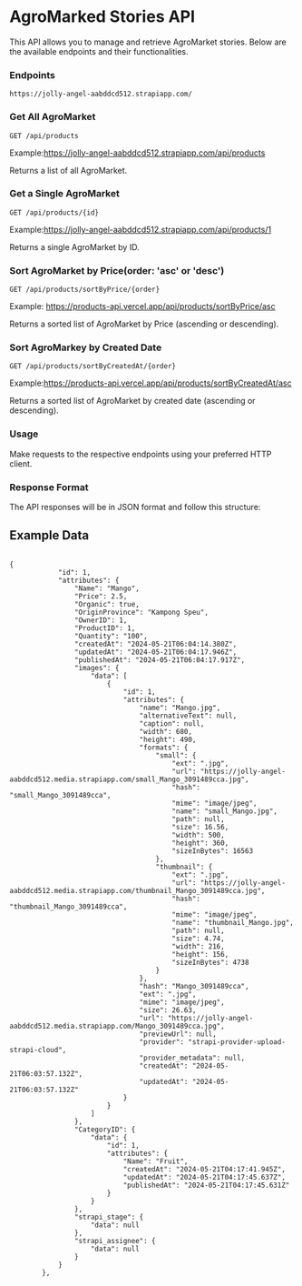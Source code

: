 # AgroMarked Stories API
This API allows you to manage and retrieve AgroMarket stories. Below are the available endpoints and their functionalities.
### Endpoints
```
https://jolly-angel-aabddcd512.strapiapp.com/
```
### Get All AgroMarket
```
GET /api/products
```
Example:https://jolly-angel-aabddcd512.strapiapp.com/api/products

Returns a list of all AgroMarket.

### Get a Single AgroMarket

```
GET /api/products/{id}
```
Example:https://jolly-angel-aabddcd512.strapiapp.com/api/products/1

Returns a single AgroMarket by ID.

### Sort AgroMarket by Price(order: 'asc' or 'desc')

```
GET /api/products/sortByPrice/{order}
```

Example: https://products-api.vercel.app/api/products/sortByPrice/asc

Returns a sorted list of AgroMarket by Price (ascending or descending).

### Sort AgroMarkey by Created Date

```
GET /api/products/sortByCreatedAt/{order}

```

Example:https://products-api.vercel.app/api/products/sortByCreatedAt/asc

Returns a sorted list of AgroMarket by created date (ascending or descending).

### Usage

Make requests to the respective endpoints using your preferred HTTP client.

### Response Format

The API responses will be in JSON format and follow this structure:

## Example Data
```

{
            "id": 1,
            "attributes": {
                "Name": "Mango",
                "Price": 2.5,
                "Organic": true,
                "OriginProvince": "Kampong Speu",
                "OwnerID": 1,
                "ProductID": 1,
                "Quantity": "100",
                "createdAt": "2024-05-21T06:04:14.380Z",
                "updatedAt": "2024-05-21T06:04:17.946Z",
                "publishedAt": "2024-05-21T06:04:17.917Z",
                "images": {
                    "data": [
                        {
                            "id": 1,
                            "attributes": {
                                "name": "Mango.jpg",
                                "alternativeText": null,
                                "caption": null,
                                "width": 680,
                                "height": 490,
                                "formats": {
                                    "small": {
                                        "ext": ".jpg",
                                        "url": "https://jolly-angel-aabddcd512.media.strapiapp.com/small_Mango_3091489cca.jpg",
                                        "hash": "small_Mango_3091489cca",
                                        "mime": "image/jpeg",
                                        "name": "small_Mango.jpg",
                                        "path": null,
                                        "size": 16.56,
                                        "width": 500,
                                        "height": 360,
                                        "sizeInBytes": 16563
                                    },
                                    "thumbnail": {
                                        "ext": ".jpg",
                                        "url": "https://jolly-angel-aabddcd512.media.strapiapp.com/thumbnail_Mango_3091489cca.jpg",
                                        "hash": "thumbnail_Mango_3091489cca",
                                        "mime": "image/jpeg",
                                        "name": "thumbnail_Mango.jpg",
                                        "path": null,
                                        "size": 4.74,
                                        "width": 216,
                                        "height": 156,
                                        "sizeInBytes": 4738
                                    }
                                },
                                "hash": "Mango_3091489cca",
                                "ext": ".jpg",
                                "mime": "image/jpeg",
                                "size": 26.63,
                                "url": "https://jolly-angel-aabddcd512.media.strapiapp.com/Mango_3091489cca.jpg",
                                "previewUrl": null,
                                "provider": "strapi-provider-upload-strapi-cloud",
                                "provider_metadata": null,
                                "createdAt": "2024-05-21T06:03:57.132Z",
                                "updatedAt": "2024-05-21T06:03:57.132Z"
                            }
                        }
                    ]
                },
                "CategoryID": {
                    "data": {
                        "id": 1,
                        "attributes": {
                            "Name": "Fruit",
                            "createdAt": "2024-05-21T04:17:41.945Z",
                            "updatedAt": "2024-05-21T04:17:45.637Z",
                            "publishedAt": "2024-05-21T04:17:45.631Z"
                        }
                    }
                },
                "strapi_stage": {
                    "data": null
                },
                "strapi_assignee": {
                    "data": null
                }
            }
        },
```
